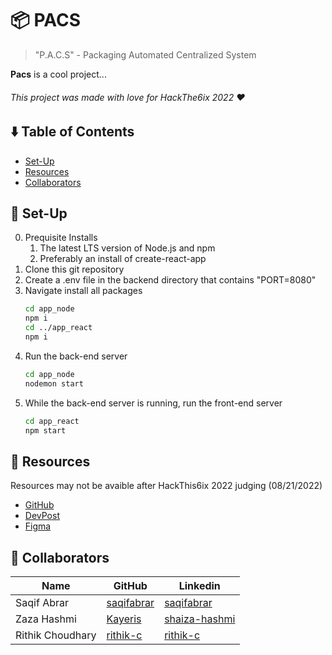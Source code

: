 # 📦 PACS

> "P.A.C.S" - Packaging Automated Centralized System

**Pacs** is a cool project...

###### This project was made with love for HackThe6ix 2022 ❤️

## ⬇️ Table of Contents

* [Set-Up](#-set-up)
* [Resources](#-resources)
* [Collaborators](#-collaborators)

## 🔨 Set-Up

0. Prequisite Installs
    1. The latest LTS version of Node.js and npm
    2. Preferably an install of create-react-app
1. Clone this git repository
2. Create a .env file in the backend directory that contains "PORT=8080"
3. Navigate install all packages
    ```sh
    cd app_node
    npm i
    cd ../app_react
    npm i
    ```
4. Run the back-end server
    ```sh
    cd app_node
    nodemon start
    ```
5. While the back-end server is running, run the front-end server
    ```bash
    cd app_react
    npm start
    ```

## 📄 Resources

Resources may not be avaible after HackThis6ix 2022 judging (08/21/2022)
* [GitHub](https://github.com/SaqifAbrar/pacs) 
* [DevPost](https://devpost.com/software/project-lowkey) 
* [Figma](https://www.figma.com/file/rbBWEaPeFodavsq87He1kv/Pacs?node-id=0%3A1)


## 👥 Collaborators

| Name | GitHub | Linkedin |
| ------ | ------ | ------ | 
| Saqif Abrar| [saqifabrar](https://www.github.com/SaqifAbrar) | [saqifabrar](https://www.linkedin.com/in/saqifabrar/) |
| Zaza Hashmi | [Kayeris](https://github.com/Kayeris) | [shaiza-hashmi](https://www.linkedin.com/in/shaiza-hashmi/) |
| Rithik Choudhary | [rithik-c](https://github.com/rithik-c) | [rithik-c](https://www.linkedin.com/in/rithik-c/) |
